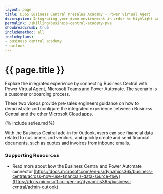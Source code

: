 ```yaml
---
layout: page
title: D365 Business Central Presales Academy - Power Virtual Agent
description: Integrating your demo environment in order to highlight integrated demos between Business Central, Power Virtual Agent, Microsoft Teams and Power Automate. 
permalink: /skilling/business-central-academy-pva
showbreadcrumb: true
includemethod: all
includeplans:
- business central academy
- outlook
---
```


# {{ page.title }}

Explore the integrated experience by connecting Business Central with Power Virtual Agent, Microsoft Teams and Power Automate. The scenario is a customer onboarding process.

These two videos provide pre-sales engineers guidance on how to demonstrate and configure the integrated experience betweeen Business Central and the other Microsoft Cloud apps.

{% include series.md %}

With the Business Central add-in for Outlook, users can see financial data related to customers and vendors, and quickly create and send financial documents, such as quotes and invoices from inbound emails.

### Supporting Resources

* Read more about how the Business Central and Power Automate connector [https://docs.microsoft.com/en-us/dynamics365/business-central/across-how-use-financials-data-source-flow](https://docs.microsoft.com/en-us/dynamics365/business-central/admin-outlook)
